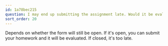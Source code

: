 ```yaml
---
id: 1a78bec215
question: I may end up submitting the assignment late. Would it be evaluated?
sort_order: 20
---
```


Depends on whether the form will still be open. If it's open, you can submit your homework and it will be evaluated. If closed, it's too late.